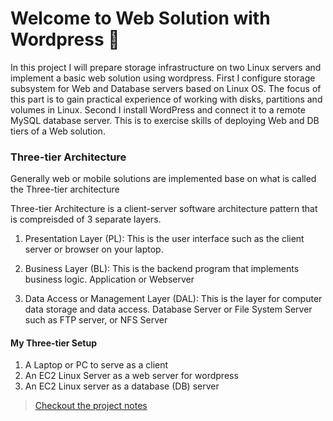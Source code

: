# Welcome to Web Solution with Wordpress 👋
 
In this project I will prepare storage infrastructure on two Linux servers and implement a basic web solution using wordpress. First I configure storage subsystem for Web and Database servers based on Linux OS. The focus of this part is to gain practical experience of working with disks, partitions and volumes in Linux. Second I install WordPress and connect it to a remote MySQL database server.  This is to exercise skills of deploying Web and DB tiers of a Web solution.

### Three-tier Architecture 
Generally web or mobile solutions are implemented base on what is called the Three-tier architecture 

Three-tier Architecture is a client-server software architecture pattern that is compreisded of 3 separate layers. 

1. Presentation Layer (PL): This is the user interface such as the client server or browser on your laptop.

2. Business Layer (BL): This is the backend program that implements business logic. Application or Webserver

3. Data Access or Management Layer (DAL): This is the layer for computer data storage and data access. Database Server or File System Server such as FTP server, or NFS Server

#### My Three-tier Setup
1. A Laptop or PC to serve as a client
2. An EC2 Linux Server as a web server for wordpress
3. An EC2 Linux server as a database (DB) server

> [Checkout the project notes](Project-Notes.md)

